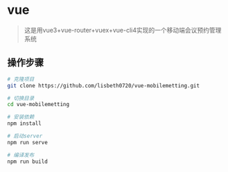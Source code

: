 # vue

> 这是用vue3+vue-router+vuex+vue-cli4实现的一个移动端会议预约管理系统


## 操作步骤

``` bash
# 克隆项目
git clone https://github.com/lisbeth0720/vue-mobilemetting.git

# 切换目录
cd vue-mobilemetting

# 安装依赖
npm install

# 启动server
npm run serve

# 编译发布
npm run build
```

